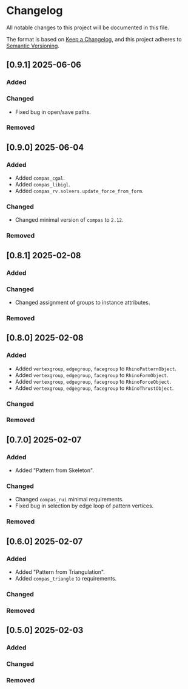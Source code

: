 # Changelog

All notable changes to this project will be documented in this file.

The format is based on [Keep a Changelog](https://keepachangelog.com/en/1.0.0/),
and this project adheres to [Semantic Versioning](https://semver.org/spec/v2.0.0.html).

## [0.9.1] 2025-06-06

### Added

### Changed

* Fixed bug in open/save paths.

### Removed


## [0.9.0] 2025-06-04

### Added

* Added `compas_cgal`.
* Added `compas_libigl`.
* Added `compas_rv.solvers.update_force_from_form`.

### Changed

* Changed minimal version of `compas` to `2.12`.

### Removed


## [0.8.1] 2025-02-08

### Added

### Changed

* Changed assignment of groups to instance attributes.

### Removed


## [0.8.0] 2025-02-08

### Added

* Added `vertexgroup`, `edgegroup`, `facegroup` to `RhinoPatternObject`.
* Added `vertexgroup`, `edgegroup`, `facegroup` to `RhinoFormObject`.
* Added `vertexgroup`, `edgegroup`, `facegroup` to `RhinoForceObject`.
* Added `vertexgroup`, `edgegroup`, `facegroup` to `RhinoThrustObject`.

### Changed

### Removed


## [0.7.0] 2025-02-07

### Added

* Added "Pattern from Skeleton".

### Changed

* Changed `compas_rui` minimal requirements.
* Fixed bug in selection by edge loop of pattern vertices.

### Removed


## [0.6.0] 2025-02-07

### Added

* Added "Pattern from Triangulation".
* Added `compas_triangle` to requirements.

### Changed

### Removed


## [0.5.0] 2025-02-03

### Added

### Changed

### Removed
